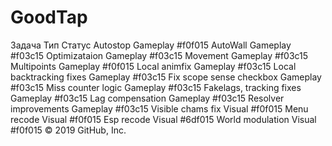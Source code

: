 # GoodTap

Задача	Тип	Статус
Autostop	Gameplay	#f0f015
AutoWall	Gameplay	#f03c15
Optimizataion	Gameplay	#f03c15
Movement	Gameplay	#f03c15
Multipoints	Gameplay	#f0f015
Local animfix	Gameplay	#f03c15
Local backtracking fixes	Gameplay	#f03c15
Fix scope sense checkbox	Gameplay	#f03c15
Miss counter logic	Gameplay	#f03c15
Fakelags, tracking fixes	Gameplay	#f03c15
Lag compensation	Gameplay	#f03c15
Resolver improvements	Gameplay	#f03c15
Visible chams fix	Visual	#f0f015
Menu recode	Visual	#f0f015
Esp recode	Visual	#6df015
World modulation	Visual	#f0f015
© 2019 GitHub, Inc.
